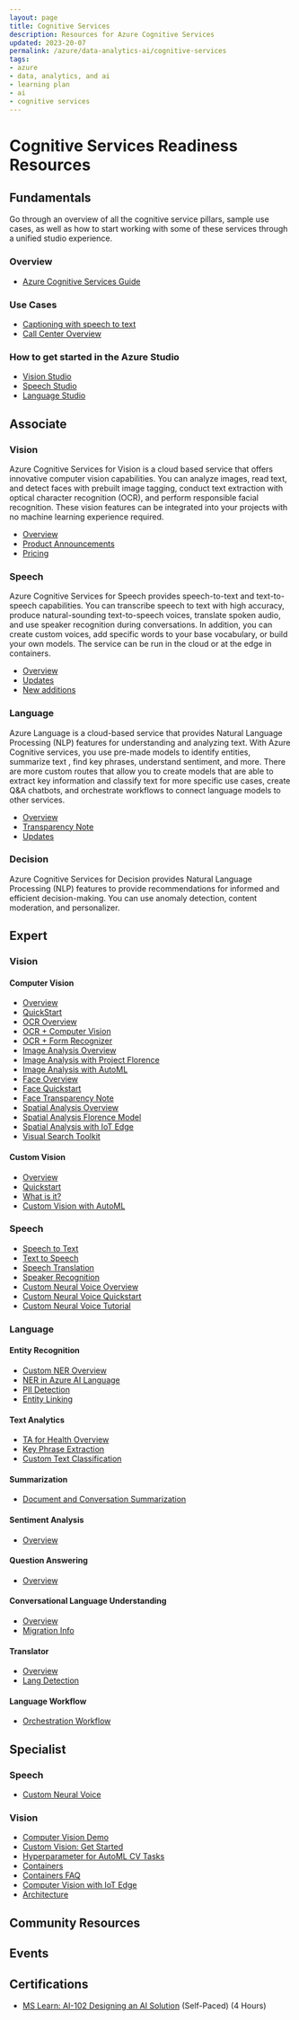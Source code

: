 ```yaml
---
layout: page
title: Cognitive Services
description: Resources for Azure Cognitive Services
updated: 2023-20-07
permalink: /azure/data-analytics-ai/cognitive-services
tags: 
- azure
- data, analytics, and ai
- learning plan
- ai
- cognitive services
---
```


# Cognitive Services Readiness Resources

## Fundamentals

Go through an overview of all the cognitive service pillars, sample use cases, as well as how to start working with some of these services through a unified studio experience.

### Overview
* [Azure Cognitive Services Guide](https://learn.microsoft.com/en-us/azure/cognitive-services/)

### Use Cases 
* [Captioning with speech to text](https://learn.microsoft.com/en-us/azure/cognitive-services/speech-service/captioning-concepts?pivots=programming-language-csharp)
* [Call Center Overview](https://learn.microsoft.com/en-us/azure/cognitive-services/speech-service/call-center-overview)

### How to get started in the Azure Studio
* [Vision Studio](https://portal.vision.cognitive.azure.com/gallery/featured)
* [Speech Studio](https://speech.microsoft.com/)
* [Language Studio](https://language.cognitive.azure.com/)


## Associate

### Vision
Azure Cognitive Services for Vision is a cloud based service that offers innovative computer vision capabilities. You can analyze images, read text, and detect faces with prebuilt image tagging, conduct text extraction with optical character recognition (OCR), and perform responsible facial recognition. These vision features can be integrated into your projects with no machine learning experience required. 

* [Overview](https://learn.microsoft.com/en-us/azure/cognitive-services/computer-vision/)
* [Product Announcements](https://azure.microsoft.com/en-us/blog/topics/cognitive-services/)
* [Pricing](https://azure.microsoft.com/en-us/pricing/details/cognitive-services/computer-vision/)
  
### Speech 
Azure Cognitive Services for Speech provides speech-to-text and text-to-speech capabilities. You can transcribe speech to text with high accuracy, produce natural-sounding text-to-speech voices, translate spoken audio, and use speaker recognition during conversations. In addition, you can create custom voices, add specific words to your base vocabulary, or build your own models. The service can be run in the cloud or at the edge in containers. 

* [Overview](https://learn.microsoft.com/en-us/azure/cognitive-services/speech-service/)
* [Updates](https://techcommunity.microsoft.com/t5/ai-cognitive-services-blog/latest-updates-on-azure-neural-tts-new-voices-for-casual/ba-p/2761278)
* [New additions](https://azure.microsoft.com/en-us/blog/announcing-new-voices-and-emotions-to-azure-neural-text-to-speech/)
  
### Language 
Azure Language is a cloud-based service that provides Natural Language Processing (NLP) features for understanding and analyzing text. With Azure Cognitive services, you use pre-made models to identify entities, summarize text , find key phrases, understand sentiment, and more. There are more custom routes that allow you to create models that are able to extract key information and classify text for more specific use cases, create Q&A chatbots,  and orchestrate  workflows to connect language models to other services. 

* [Overview](https://learn.microsoft.com/en-us/azure/cognitive-services/language-service/overview)
* [Transparency Note](https://learn.microsoft.com/en-us/legal/cognitive-services/language-service/transparency-note?context=%2Fazure%2Fcognitive-services%2Flanguage-service%2Fcontext%2Fcontext)
* [Updates](https://learn.microsoft.com/en-us/azure/cognitive-services/language-service/whats-new?tabs=csharp)
  
### Decision
Azure Cognitive Services for Decision provides Natural Language Processing (NLP) features to provide recommendations for informed and efficient decision-making. You can use anomaly detection, content moderation, and personalizer. 


## Expert

### Vision
#### Computer Vision
* [Overview](https://learn.microsoft.com/en-us/azure/cognitive-services/computer-vision/overview)
* [QuickStart](https://learn.microsoft.com/en-us/training/paths/explore-computer-vision-microsoft-azure/)
* [OCR Overview](https://learn.microsoft.com/en-us/azure/cognitive-services/computer-vision/overview-ocr)
* [OCR + Computer Vision](https://www.youtube.com/watch?v=PrjlfdFRUrc&list=PLlrxD0HtieHi0mwteKBOfEeOYf0LJU4O1&index=18)
* [OCR + Form Recognizer](https://www.youtube.com/watch?v=86cZgYJdRGc&list=PLlrxD0HtieHi0mwteKBOfEeOYf0LJU4O1&index=32)
* [Image Analysis Overview](https://learn.microsoft.com/en-us/azure/ai-services/computer-vision/overview-image-analysis?tabs=4-0)
* [Image Analysis with Project Florence](https://www.youtube.com/watch?v=1cHVk0Z8sL0&list=PLlrxD0HtieHi0mwteKBOfEeOYf0LJU4O1&index=2)
* [Image Analysis with AutoML ](https://www.youtube.com/watch?v=ovsMiyqKo28&list=PLlrxD0HtieHi0mwteKBOfEeOYf0LJU4O1&index=49)
* [Face Overview](https://learn.microsoft.com/en-us/azure/ai-services/computer-vision/overview-identity)
* [Face Quickstart](https://learn.microsoft.com/en-us/training/modules/detect-analyze-faces/)
* [Face Transparency Note](https://azure.microsoft.com/mediahandler/files/resourcefiles/transparency-note-azure-cognitive-services-face-api/Face%20API%20Transparency%20Note%20(March%202019).pdf)
* [Spatial Analysis Overview](https://learn.microsoft.com/en-us/azure/ai-services/computer-vision/intro-to-spatial-analysis-public-preview)
* [Spatial Analysis Florence Model](https://azure.microsoft.com/en-us/blog/announcing-a-renaissance-in-computer-vision-ai-with-microsofts-florence-foundation-model/)
* [Spatial Analysis with IoT Edge](https://learn.microsoft.com/en-us/azure/architecture/guide/iot-edge-vision/)
* [Visual Search Toolkit](https://www.youtube.com/watch?v=ZEwaqkMkLUY&list=PLlrxD0HtieHi0mwteKBOfEeOYf0LJU4O1&index=9)

#### Custom Vision
* [Overview](https://learn.microsoft.com/en-us/training/modules/train-custom-vision-ai/)
* [Quickstart](https://learn.microsoft.com/en-us/training/modules/classify-images-custom-vision/)
* [What is it?](https://learn.microsoft.com/en-us/azure/ai-services/custom-vision-service/overview)
* [Custom Vision with AutoML](https://www.youtube.com/watch?v=VvTjHzcYuaQ&list=PLlrxD0HtieHi0mwteKBOfEeOYf0LJU4O1&index=39)
### Speech 
* [Speech to Text](https://learn.microsoft.com/en-us/azure/cognitive-services/speech-service/speech-to-text)
* [Text to Speech ](https://learn.microsoft.com/en-us/azure/cognitive-services/speech-service/text-to-speech)
* [Speech Translation](https://learn.microsoft.com/en-us/azure/cognitive-services/speech-service/get-started-speech-translation?tabs=terminal&pivots=programming-language-csharp)
* [Speaker Recognition](https://learn.microsoft.com/en-us/azure/cognitive-services/speech-service/speaker-recognition-overview)
* [Custom Neural Voice Overview](https://learn.microsoft.com/en-us/azure/cognitive-services/speech-service/custom-neural-voice)
* [Custom Neural Voice Quickstart](https://www.youtube.com/watch?v=di3vKMhyLaY)
* [Custom Neural Voice Tutorial](https://youtu.be/di3vKMhyLaY)
### Language 
#### Entity Recognition
* [Custom NER Overview](https://learn.microsoft.com/en-us/azure/ai-services/language-service/custom-named-entity-recognition/overview)
* [NER in Azure AI Language](https://learn.microsoft.com/en-us/azure/ai-services/language-service/named-entity-recognition/overview)
* [PII Detection](https://learn.microsoft.com/en-us/azure/ai-services/language-service/personally-identifiable-information/overview)
* [Entity Linking](https://learn.microsoft.com/en-us/azure/ai-services/language-service/entity-linking/overview)
#### Text Analytics 
* [TA for Health Overview](https://learn.microsoft.com/en-us/azure/ai-services/language-service/text-analytics-for-health/overview?tabs=ner)
* [Key Phrase Extraction](https://learn.microsoft.com/en-us/azure/ai-services/language-service/key-phrase-extraction/overview)
* [Custom Text Classification](https://learn.microsoft.com/en-us/azure/ai-services/language-service/custom-text-classification/overview)
#### Summarization
* [Document and Conversation Summarization](https://learn.microsoft.com/en-us/azure/ai-services/language-service/summarization/overview?tabs=document-summarization)
#### Sentiment Analysis
* [Overview](https://learn.microsoft.com/en-us/azure/ai-services/language-service/sentiment-opinion-mining/overview?tabs=prebuilt)
#### Question Answering
* [Overview](https://learn.microsoft.com/en-us/azure/ai-services/language-service/question-answering/overview)
#### Conversational Language Understanding
* [Overview](https://learn.microsoft.com/en-us/azure/ai-services/language-service/conversational-language-understanding/overview)
* [Migration Info](https://learn.microsoft.com/en-us/azure/ai-services/language-service/concepts/migrate)
#### Translator
* [Overview](https://learn.microsoft.com/en-us/azure/ai-services/translator/translator-overview)
* [Lang Detection](https://learn.microsoft.com/en-us/azure/ai-services/language-service/language-detection/overview)
#### Language Workflow
* [Orchestration Workflow](https://learn.microsoft.com/en-us/azure/ai-services/language-service/orchestration-workflow/overview)

## Specialist 

### Speech 
* [Custom Neural Voice](https://techcommunity.microsoft.com/t5/ai-cognitive-services-blog/how-to-create-a-custom-neural-voice/ba-p/3028275)

### Vision
* [Computer Vision Demo](https://aidemos.microsoft.com/computer-vision)
* [Custom Vision: Get Started](https://github.com/azure-samples/rock-paper-scissors-customvision/tree/master/)
* [Hyperparameter for AutoML CV Tasks](https://learn.microsoft.com/en-us/azure/machine-learning/reference-automl-images-hyperparameters)
* [Containers](https://learn.microsoft.com/en-us/azure/cognitive-services/containers/container-faq)
* [Containers FAQ](https://learn.microsoft.com/en-us/azure/cognitive-services/containers/container-faq)
* [Computer Vision with IoT Edge](https://learn.microsoft.com/en-us/azure/architecture/guide/iot-edge-vision/)
* [Architecture](https://learn.microsoft.com/en-us/azure/architecture/guide/iot-edge-vision/)
## Community Resources


## Events


## Certifications

* [MS Learn: AI-102 Designing an AI Solution](https://docs.microsoft.com/en-us/learn/certifications/exams/ai-102) (Self-Paced) (4 Hours)

